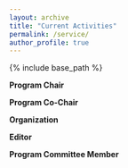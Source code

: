 ```yaml
---
layout: archive
title: "Current Activities"
permalink: /service/
author_profile: true
---
```


{% include base_path %}


**Program Chair**


**Program Co-Chair**


**Organization**


**Editor**


**Program Committee Member**
